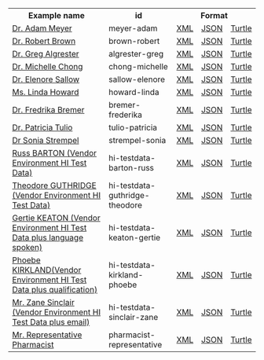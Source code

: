 <table class="list" width="100%">            
   <tr>
     <th>Example name</th>
     <th>id</th>
     <th colspan="3">Format</th>
   </tr>
   <tr>
      <td><a href="Practitioner-meyer-adam.html">Dr. Adam Meyer</a></td>
      <td>meyer-adam</td>
      <td><a href="Practitioner-meyer-adam.xml.html">XML</a></td>
      <td><a href="Practitioner-meyer-adam.json.html">JSON</a></td>
      <td><a href="Practitioner-meyer-adam.ttl.html">Turtle</a></td>
   </tr>
   <tr>
      <td><a href="Practitioner-brown-robert.html">Dr. Robert Brown</a></td>
      <td>brown-robert</td>
      <td><a href="Practitioner-brown-robert.xml.html">XML</a></td>
      <td><a href="Practitioner-brown-robert.json.html">JSON</a></td>
      <td><a href="Practitioner-brown-robert.ttl.html">Turtle</a></td>
   </tr>
   <tr>
      <td><a href="Practitioner-algrester-greg.html">Dr. Greg Algrester</a></td>
      <td>algrester-greg</td>
      <td><a href="Practitioner-algrester-greg.xml.html">XML</a></td>
      <td><a href="Practitioner-algrester-greg.json.html">JSON</a></td>
      <td><a href="Practitioner-algrester-greg.ttl.html">Turtle</a></td>
   </tr>
    <tr>
      <td><a href="Practitioner-chong-michelle.html">Dr. Michelle Chong</a></td>
      <td>chong-michelle</td>
      <td><a href="Practitioner-chong-michelle.xml.html">XML</a></td>
      <td><a href="Practitioner-chong-michelle.json.html">JSON</a></td>
      <td><a href="Practitioner-chong-michelle.ttl.html">Turtle</a></td>
   </tr>
   <tr>
      <td><a href="Practitioner-sallow-elenore.html">Dr. Elenore Sallow</a></td>
      <td>sallow-elenore</td>
      <td><a href="Practitioner-sallow-elenore.xml.html">XML</a></td>
      <td><a href="Practitioner-sallow-elenore.json.html">JSON</a></td>
      <td><a href="Practitioner-sallow-elenore.ttl.html">Turtle</a></td>
   </tr>
   <tr>
      <td><a href="Practitioner-howard-linda.html">Ms. Linda Howard</a></td>
      <td>howard-linda</td>
      <td><a href="Practitioner-howard-linda.xml.html">XML</a></td>
      <td><a href="Practitioner-howard-linda.json.html">JSON</a></td>
      <td><a href="Practitioner-howard-linda.ttl.html">Turtle</a></td>
   </tr>
   <tr>
      <td><a href="Practitioner-sallow-elenore.html">Dr. Fredrika Bremer</a></td>
      <td>bremer-frederika</td>
      <td><a href="Practitioner-sallow-elenore.xml.html">XML</a></td>
      <td><a href="Practitioner-sallow-elenore.json.html">JSON</a></td>
      <td><a href="Practitioner-sallow-elenore.ttl.html">Turtle</a></td>
   </tr>
   <tr>
      <td><a href="Practitioner-tulio-patricia.html">Dr. Patricia Tulio</a></td>
      <td>tulio-patricia</td>
      <td><a href="Practitioner-tulio-patricia.xml.html">XML</a></td>
      <td><a href="Practitioner-tulio-patricia.json.html">JSON</a></td>
      <td><a href="Practitioner-tulio-patricia.ttl.html">Turtle</a></td>
   </tr>
   <tr>
      <td><a href="Practitioner-strempel-sonia.html">Dr Sonia Strempel</a></td>
      <td>strempel-sonia</td>
      <td><a href="Practitioner-strempel-sonia.xml.html">XML</a></td>
      <td><a href="Practitioner-strempel-sonia.json.html">JSON</a></td>
      <td><a href="Practitioner-strempel-sonia.ttl.html">Turtle</a></td>
   </tr>
   <tr>
      <td><a href="Practitioner-hi-testdata-barton-russ.html">Russ BARTON (Vendor Environment HI Test Data)</a></td>
      <td>hi-testdata-barton-russ</td>
      <td><a href="Practitioner-hi-testdata-barton-russ.xml.html">XML</a></td>
      <td><a href="Practitioner-hi-testdata-barton-russ.json.html">JSON</a></td>
      <td><a href="Practitioner-hi-testdata-barton-russ.ttl.html">Turtle</a></td>
   </tr>
   <tr>
      <td><a href="Practitioner-hi-testdata-guthridge-theodore.html">Theodore GUTHRIDGE (Vendor Environment HI Test Data)</a></td>
      <td>hi-testdata-guthridge-theodore</td>
      <td><a href="Practitioner-hi-testdata-guthridge-theodore.xml.html">XML</a></td>
      <td><a href="Practitioner-hi-testdata-guthridge-theodore.json.html">JSON</a></td>
      <td><a href="Practitioner-hi-testdata-guthridge-theodore.ttl.html">Turtle</a></td>
   </tr>
   <tr>
      <td><a href="Practitioner-hi-testdata-keaton-gertie.html">Gertie KEATON (Vendor Environment HI Test Data plus language spoken)</a></td>
      <td>hi-testdata-keaton-gertie</td>
      <td><a href="Practitioner-hi-testdata-keaton-gertie.xml.html">XML</a></td>
      <td><a href="Practitioner-hi-testdata-keaton-gertie.json.html">JSON</a></td>
      <td><a href="Practitioner-hi-testdata-keaton-gertie.ttl.html">Turtle</a></td>
   </tr>
   <tr>
      <td><a href="Practitioner-hi-testdata-kirkland-phoebe.html">Phoebe KIRKLAND(Vendor Environment HI Test Data plus qualification)</a></td>
      <td>hi-testdata-kirkland-phoebe</td>
      <td><a href="Practitioner-hi-testdata-kirkland-phoebe.xml.html">XML</a></td>
      <td><a href="Practitioner-hi-testdata-kirkland-phoebe.json.html">JSON</a></td>
      <td><a href="Practitioner-hi-testdata-kirkland-phoebe.ttl.html">Turtle</a></td>
   </tr>
   <tr>
      <td><a href="Practitioner-hi-testdata-sinclair-zane.html">Mr. Zane Sinclair (Vendor Environment HI Test Data plus email)</a></td>
      <td>hi-testdata-sinclair-zane</td>
      <td><a href="Practitioner-hi-testdata-sinclair-zane.xml.html">XML</a></td>
      <td><a href="Practitioner-hi-testdata-sinclair-zane.json.html">JSON</a></td>
      <td><a href="Practitioner-hi-testdata-sinclair-zane.ttl.html">Turtle</a></td>
   </tr>
   <tr>
      <td><a href="Practitioner-pharmacist-representative.html">Mr. Representative Pharmacist</a></td>
      <td>pharmacist-representative</td>
      <td><a href="Practitioner-pharmacist-representative.xml.html">XML</a></td>
      <td><a href="Practitioner-pharmacist-representative.json.html">JSON</a></td>
      <td><a href="Practitioner-pharmacist-representative.ttl.html">Turtle</a></td>
   </tr>                  
</table>